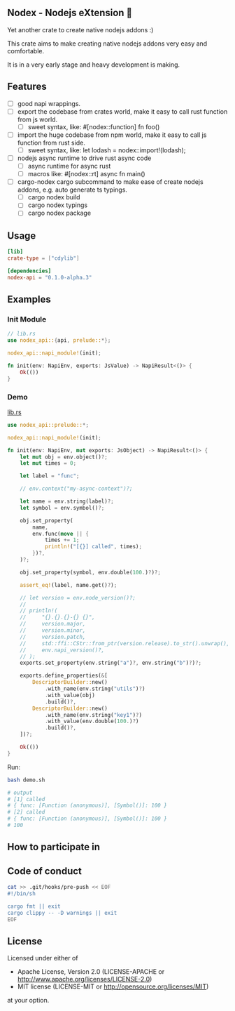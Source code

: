 ## Nodex - Nodejs eXtension 🥳

Yet another crate to create native nodejs addons :)

This crate aims to make creating native nodejs addons very easy and comfortable.

It is in a very early stage and heavy development is making.

## Features

- [ ] good napi wrappings.
- [ ] export the codebase from crates world, make it easy to call rust function from js world.
    - [ ] sweet syntax, like: #[nodex::function] fn foo()
- [ ] import the huge codebase from npm world, make it easy to call js function from rust side.
    - [ ] sweet syntax, like: let lodash = nodex::import!(lodash);
- [ ] nodejs async runtime to drive rust async code
    - [ ] async runtime for async rust
    - [ ] macros like: #[nodex::rt] async fn main()
- [ ] cargo-nodex cargo subcommand to make ease of create nodejs addons, e.g. auto generate ts typings.
    - [ ] cargo nodex build
    - [ ] cargo nodex typings
    - [ ] cargo nodex package

## Usage

```toml
[lib]
crate-type = ["cdylib"]

[dependencies]
nodex-api = "0.1.0-alpha.3"
```

## Examples

### Init Module

```rust
// lib.rs
use nodex_api::{api, prelude::*};

nodex_api::napi_module!(init);

fn init(env: NapiEnv, exports: JsValue) -> NapiResult<()> {
    Ok(())
}
```

### Demo

[lib.rs](./examples/demo/src/lib.rs)

```rust
use nodex_api::prelude::*;

nodex_api::napi_module!(init);

fn init(env: NapiEnv, mut exports: JsObject) -> NapiResult<()> {
    let mut obj = env.object()?;
    let mut times = 0;

    let label = "func";

    // env.context("my-async-context")?;

    let name = env.string(label)?;
    let symbol = env.symbol()?;

    obj.set_property(
        name,
        env.func(move || {
            times += 1;
            println!("[{}] called", times);
        })?,
    )?;

    obj.set_property(symbol, env.double(100.)?)?;

    assert_eq!(label, name.get()?);

    // let version = env.node_version()?;
    //
    // println!(
    //     "{}.{}.{}-{} {}",
    //     version.major,
    //     version.minor,
    //     version.patch,
    //     std::ffi::CStr::from_ptr(version.release).to_str().unwrap(),
    //     env.napi_version()?,
    // );
    exports.set_property(env.string("a")?, env.string("b")?)?;

    exports.define_properties(&[
        DescriptorBuilder::new()
            .with_name(env.string("utils")?)
            .with_value(obj)
            .build()?,
        DescriptorBuilder::new()
            .with_name(env.string("key1")?)
            .with_value(env.double(100.)?)
            .build()?,
    ])?;

    Ok(())
}
```

Run:

```bash
bash demo.sh

# output
# [1] called
# { func: [Function (anonymous)], [Symbol()]: 100 }
# [2] called
# { func: [Function (anonymous)], [Symbol()]: 100 }
# 100
```

## How to participate in

## Code of conduct

```bash
cat >> .git/hooks/pre-push << EOF
#!/bin/sh

cargo fmt || exit
cargo clippy -- -D warnings || exit
EOF
```

## License

Licensed under either of

- Apache License, Version 2.0 (LICENSE-APACHE or http://www.apache.org/licenses/LICENSE-2.0)
- MIT license (LICENSE-MIT or http://opensource.org/licenses/MIT)

at your option.
